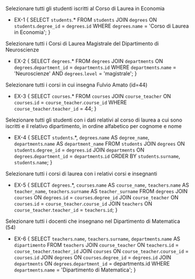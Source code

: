 Selezionare tutti gli studenti iscritti al Corso di Laurea in Economia
- EX-1 {
    SELECT `students`.*
    FROM `students`
    JOIN `degrees` ON `students`.`degree_id` = `degrees`.`id`
    WHERE `degrees`.`name` = 'Corso di Laurea in Economia'; 
}

Selezionare tutti i Corsi di Laurea Magistrale del Dipartimento di Neuroscienze
- EX-2 {
    SELECT `degrees`.*
    FROM `degrees`
    JOIN `departments` ON `degrees`.`department_id` = `departments`.`id`
    WHERE `departments`.`name` = 'Neuroscienze'
    AND `degrees`.`level` = 'magistrale';
}

Selezionare tutti i corsi in cui insegna Fulvio Amato (id=44)
- EX-3 {
    SELECT `courses`.*
    FROM `courses`
    JOIN `course_teacher` ON `courses`.`id` = `course_teacher`.`course_id`
    WHERE `course_teacher`.`teacher_id` = 44;
}

Selezionare tutti gli studenti con i dati relativi al corso di laurea a cui
 sono iscritti e il relativo dipartimento, in ordine alfabetico per cognome e
 nome
- EX-4 {
    SELECT `students`.*, `degrees`.`name` AS `degree_name`, `departments`.`name` AS `department_name`
    FROM `students`
    JOIN `degrees` ON `students`.`degree_id` = `degrees`.`id`
    JOIN `departments` ON `degrees`.`department_id` = `departments`.`id`
    ORDER BY `students`.`surname`, `students`.`name`;
}

Selezionare tutti i corsi di laurea con i relativi corsi e insegnanti
- EX-5 {
    SELECT `degrees`.*, `courses`.`name` AS `course_name`, `teachers`.`name` AS `teacher_name`, `teachers`.`surname` AS `teacher_surname`
    FROM `degrees`
    JOIN `courses` ON `degrees`.`id` = `courses`.`degree_id`
    JOIN `course_teacher` ON `courses`.`id` = `course_teacher`.`course_id`
    JOIN `teachers` ON `course_teacher`.`teacher_id` = `teachers`.`id`;
}

Selezionare tutti i docenti che insegnano nel Dipartimento di
 Matematica (54)
- EX-6 {
    SELECT `teachers`.`name`, `teachers`.`surname`, `departments`.`name` AS `dipartimento`
    FROM `teachers`
    JOIN `course_teacher` ON `teachers`.`id` = `course_teacher`.`teacher_id`
    JOIN `courses` ON `course_teacher`.`course_id` = `courses`.`id`
    JOIN `degrees` ON `courses`.`degree_id` = `degrees`.`id`
    JOIN `departments` ON `degrees`.`department_id` = departments.id
    WHERE `departments`.`name` = 'Dipartimento di Matematica';
}